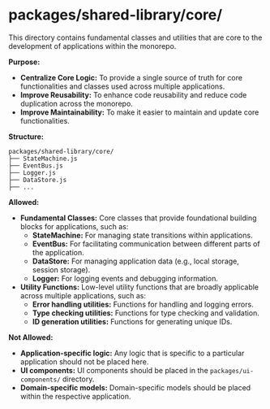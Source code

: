 # packages/shared-library/core/

This directory contains fundamental classes and utilities that are core to the development of applications within the monorepo.

**Purpose:**

* **Centralize Core Logic:** To provide a single source of truth for core functionalities and classes used across multiple applications.
* **Improve Reusability:** To enhance code reusability and reduce code duplication across the monorepo.
* **Improve Maintainability:** To make it easier to maintain and update core functionalities.

**Structure:**

```
packages/shared-library/core/
├── StateMachine.js 
├── EventBus.js 
├── Logger.js 
├── DataStore.js 
├── ...
```

**Allowed:**

* **Fundamental Classes:** Core classes that provide foundational building blocks for applications, such as:
    * **StateMachine:** For managing state transitions within applications.
    * **EventBus:** For facilitating communication between different parts of the application.
    * **DataStore:** For managing application data (e.g., local storage, session storage).
    * **Logger:** For logging events and debugging information.
* **Utility Functions:** Low-level utility functions that are broadly applicable across multiple applications, such as:
    * **Error handling utilities:** Functions for handling and logging errors.
    * **Type checking utilities:** Functions for type checking and validation.
    * **ID generation utilities:** Functions for generating unique IDs.

**Not Allowed:**

* **Application-specific logic:** Any logic that is specific to a particular application should not be placed here.
* **UI components:** UI components should be placed in the `packages/ui-components/` directory.
* **Domain-specific models:** Domain-specific models should be placed within the respective application.
